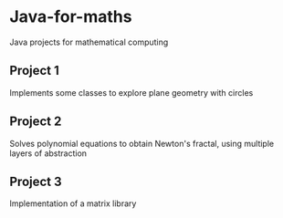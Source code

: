 # Java-for-maths
Java projects for mathematical computing

## Project 1
Implements some classes to explore plane geometry with circles

## Project 2
Solves polynomial equations to obtain Newton's fractal, using multiple layers of abstraction

## Project 3
Implementation of a matrix library
